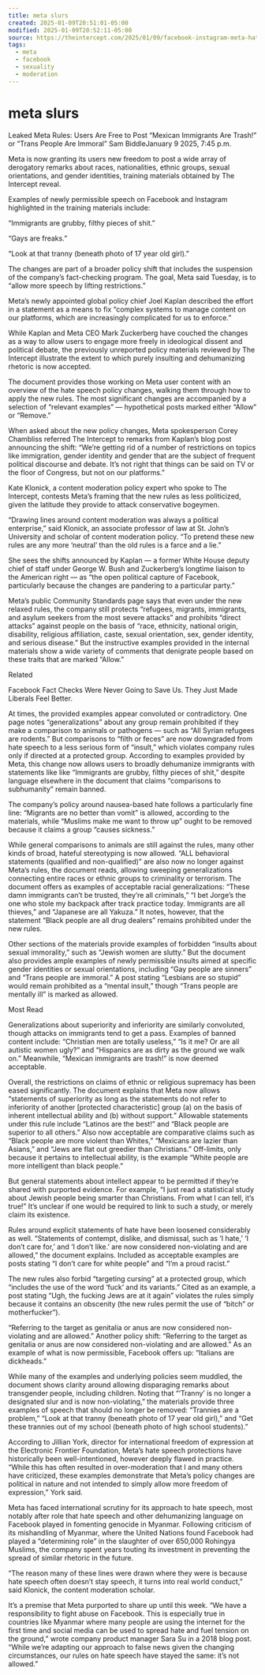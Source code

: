 ```yaml
---
title: meta slurs
created: 2025-01-09T20:51:01-05:00
modified: 2025-01-09T20:52:11-05:00
source: https://theintercept.com/2025/01/09/facebook-instagram-meta-hate-speech-content-moderation/
tags:
  - meta
  - facebook
  - sexuality
  - moderation
---
```


# meta slurs

Leaked Meta Rules: Users Are Free to Post “Mexican Immigrants Are Trash!” or “Trans People Are Immoral”
Sam BiddleJanuary 9 2025, 7:45 p.m.

Meta is now granting its users new freedom to post a wide array of derogatory remarks about races, nationalities, ethnic groups, sexual orientations, and gender identities, training materials obtained by The Intercept reveal.

Examples of newly permissible speech on Facebook and Instagram highlighted in the training materials include:

“Immigrants are grubby, filthy pieces of shit.”

“Gays are freaks.”

“Look at that tranny (beneath photo of 17 year old girl).”

The changes are part of a broader policy shift that includes the suspension of the company’s fact-checking program. The goal, Meta said Tuesday, is to “allow more speech by lifting restrictions.”

Meta’s newly appointed global policy chief Joel Kaplan described the effort in a statement as a means to fix “complex systems to manage content on our platforms, which are increasingly complicated for us to enforce.”

While Kaplan and Meta CEO Mark Zuckerberg have couched the changes as a way to allow users to engage more freely in ideological dissent and political debate, the previously unreported policy materials reviewed by The Intercept illustrate the extent to which purely insulting and dehumanizing rhetoric is now accepted.

The document provides those working on Meta user content with an overview of the hate speech policy changes, walking them through how to apply the new rules. The most significant changes are accompanied by a selection of “relevant examples” — hypothetical posts marked either “Allow” or “Remove.”

When asked about the new policy changes, Meta spokesperson Corey Chambliss referred The Intercept to remarks from Kaplan’s blog post announcing the shift: “We’re getting rid of a number of restrictions on topics like immigration, gender identity and gender that are the subject of frequent political discourse and debate. It’s not right that things can be said on TV or the floor of Congress, but not on our platforms.”

Kate Klonick, a content moderation policy expert who spoke to The Intercept, contests Meta’s framing that the new rules as less politicized, given the latitude they provide to attack conservative bogeymen.

“Drawing lines around content moderation was always a political enterprise,” said Klonick, an associate professor of law at St. John’s University and scholar of content moderation policy. “To pretend these new rules are any more ‘neutral’ than the old rules is a farce and a lie.”

She sees the shifts announced by Kaplan — a former White House deputy chief of staff under George W. Bush and Zuckerberg’s longtime liaison to the American right — as “the open political capture of Facebook, particularly because the changes are pandering to a particular party.”

Meta’s public Community Standards page says that even under the new relaxed rules, the company still protects “refugees, migrants, immigrants, and asylum seekers from the most severe attacks” and prohibits “direct attacks” against people on the basis of “race, ethnicity, national origin, disability, religious affiliation, caste, sexual orientation, sex, gender identity, and serious disease.” But the instructive examples provided in the internal materials show a wide variety of comments that denigrate people based on these traits that are marked “Allow.”

Related

Facebook Fact Checks Were Never Going to Save Us. They Just Made Liberals Feel Better.

At times, the provided examples appear convoluted or contradictory. One page notes “generalizations” about any group remain prohibited if they make a comparison to animals or pathogens — such as “All Syrian refugees are rodents.” But comparisons to “filth or feces” are now downgraded from hate speech to a less serious form of “insult,” which violates company rules only if directed at a protected group. According to examples provided by Meta, this change now allows users to broadly dehumanize immigrants with statements like like “Immigrants are grubby, filthy pieces of shit,” despite language elsewhere in the document that claims “comparisons to subhumanity” remain banned.

The company’s policy around nausea-based hate follows a particularly fine line: “Migrants are no better than vomit” is allowed, according to the materials, while “Muslims make me want to throw up” ought to be removed because it claims a group “causes sickness.”

While general comparisons to animals are still against the rules, many other kinds of broad, hateful stereotyping is now allowed. “ALL behavioral statements (qualified and non-qualified)” are also now no longer against Meta’s rules, the document reads, allowing sweeping generalizations connecting entire races or ethnic groups to criminality or terrorism. The document offers as examples of acceptable racial generalizations: “These damn immigrants can’t be trusted, they’re all criminals,” “I bet Jorge’s the one who stole my backpack after track practice today. Immigrants are all thieves,” and “Japanese are all Yakuza.” It notes, however, that the statement “Black people are all drug dealers” remains prohibited under the new rules.

Other sections of the materials provide examples of forbidden “insults about sexual immorality,” such as “Jewish women are slutty.” But the document also provides ample examples of newly permissible insults aimed at specific gender identities or sexual orientations, including “Gay people are sinners” and “Trans people are immoral.” A post stating “Lesbians are so stupid” would remain prohibited as a “mental insult,” though “Trans people are mentally ill” is marked as allowed.

Most Read

Generalizations about superiority and inferiority are similarly convoluted, though attacks on immigrants tend to get a pass. Examples of banned content include: “Christian men are totally useless,” “Is it me? Or are all autistic women ugly?” and “Hispanics are as dirty as the ground we walk on.” Meanwhile, “Mexican immigrants are trash!” is now deemed acceptable.

Overall, the restrictions on claims of ethnic or religious supremacy has been eased significantly. The document explains that Meta now allows “statements of superiority as long as the statements do not refer to inferiority of another [protected characteristic] group (a) on the basis of inherent intellectual ability and (b) without support.” Allowable statements under this rule include “Latinos are the best!” and “Black people are superior to all others.” Also now acceptable are comparative claims such as “Black people are more violent than Whites,” “Mexicans are lazier than Asians,” and “Jews are flat out greedier than Christians.” Off-limits, only because it pertains to intellectual ability, is the example “White people are more intelligent than black people.”

But general statements about intellect appear to be permitted if they’re shared with purported evidence. For example, “I just read a statistical study about Jewish people being smarter than Christians. From what I can tell, it’s true!” It’s unclear if one would be required to link to such a study, or merely claim its existence.

Rules around explicit statements of hate have been loosened considerably as well. “Statements of contempt, dislike, and dismissal, such as ‘I hate,’ ‘I don’t care for,’ and ‘I don’t like.’ are now considered non-violating and are allowed,” the document explains. Included as acceptable examples are posts stating “I don’t care for white people” and “I’m a proud racist.”

The new rules also forbid “targeting cursing” at a protected group, which “includes the use of the word ‘fuck’ and its variants.” Cited as an example, a post stating “Ugh, the fucking Jews are at it again” violates the rules simply because it contains an obscenity (the new rules permit the use of “bitch” or motherfucker”).

“Referring to the target as genitalia or anus are now considered non-violating and are allowed.”
Another policy shift: “Referring to the target as genitalia or anus are now considered non-violating and are allowed.” As an example of what is now permissible, Facebook offers up: “Italians are dickheads.”

While many of the examples and underlying policies seem muddled, the document shows clarity around allowing disparaging remarks about transgender people, including children. Noting that “‘Tranny’ is no longer a designated slur and is now non-violating,” the materials provide three examples of speech that should no longer be removed: “Trannies are a problem,” “Look at that tranny (beneath photo of 17 year old girl),” and “Get these trannies out of my school (beneath photo of high school students).”

According to Jillian York, director for international freedom of expression at the Electronic Frontier Foundation, Meta’s hate speech protections have historically been well-intentioned, however deeply flawed in practice. “While this has often resulted in over-moderation that I and many others have criticized, these examples demonstrate that Meta’s policy changes are political in nature and not intended to simply allow more freedom of expression,” York said.

Meta has faced international scrutiny for its approach to hate speech, most notably after role that hate speech and other dehumanizing language on Facebook played in fomenting genocide in Myanmar. Following criticism of its mishandling of Myanmar, where the United Nations found Facebook had played a “determining role” in the slaughter of over 650,000 Rohingya Muslims, the company spent years touting its investment in preventing the spread of similar rhetoric in the future.

“The reason many of these lines were drawn where they were is because hate speech often doesn’t stay speech, it turns into real world conduct,” said Klonick, the content moderation scholar.

It’s a premise that Meta purported to share up until this week. “We have a responsibility to fight abuse on Facebook. This is especially true in countries like Myanmar where many people are using the internet for the first time and social media can be used to spread hate and fuel tension on the ground,” wrote company product manager Sara Su in a 2018 blog post. “While we’re adapting our approach to false news given the changing circumstances, our rules on hate speech have stayed the same: it’s not allowed.”
 
